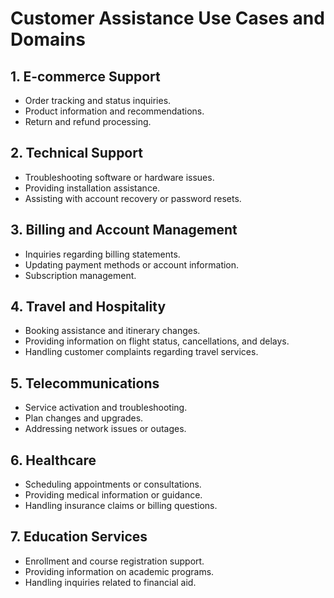 # Customer Assistance Use Cases and Domains

## 1. E-commerce Support  
- Order tracking and status inquiries.  
- Product information and recommendations.  
- Return and refund processing.  

## 2. Technical Support  
- Troubleshooting software or hardware issues.  
- Providing installation assistance.  
- Assisting with account recovery or password resets.  

## 3. Billing and Account Management  
- Inquiries regarding billing statements.  
- Updating payment methods or account information.  
- Subscription management.  

## 4. Travel and Hospitality  
- Booking assistance and itinerary changes.  
- Providing information on flight status, cancellations, and delays.  
- Handling customer complaints regarding travel services.  

## 5. Telecommunications  
- Service activation and troubleshooting.  
- Plan changes and upgrades.  
- Addressing network issues or outages.  

## 6. Healthcare  
- Scheduling appointments or consultations.  
- Providing medical information or guidance.  
- Handling insurance claims or billing questions.  

## 7. Education Services  
- Enrollment and course registration support.  
- Providing information on academic programs.  
- Handling inquiries related to financial aid.